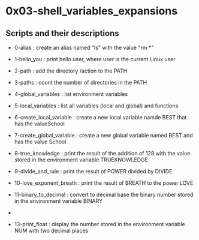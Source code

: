 # 0x03-shell_variables_expansions

## Scripts and their descriptions

* 0-alias : create an alias named "ls" with the value "rm *"

* 1-hello_you : print hello user, where user is the current Linux user

* 2-path : add the directory /action to the PATH

* 3-paths : count the number of directories in the PATH

* 4-global_variables : list environment variables

* 5-local_variables : list all variables (local and global) and functions

* 6-create_local_variable : create a new local variable namde BEST that has the valueSchool

* 7-create_global_variable : create a new global variable named BEST and has the value School

* 8-true_knowledge : print the result of the addition of 128 with the value stored in the environment variable TRUEKNOWLEDGE

* 9-divide_and_rule : print the result of POWER divided by DIVIDE

* 10-love_exponent_breath : print the result of BREATH to the power LOVE

* 11-binary_to_decimal : convert to decimal base the binary number stored in the environment variable BINARY

* 

* 13-print_float : display the number stored in the environment variable NUM with two decimal places

